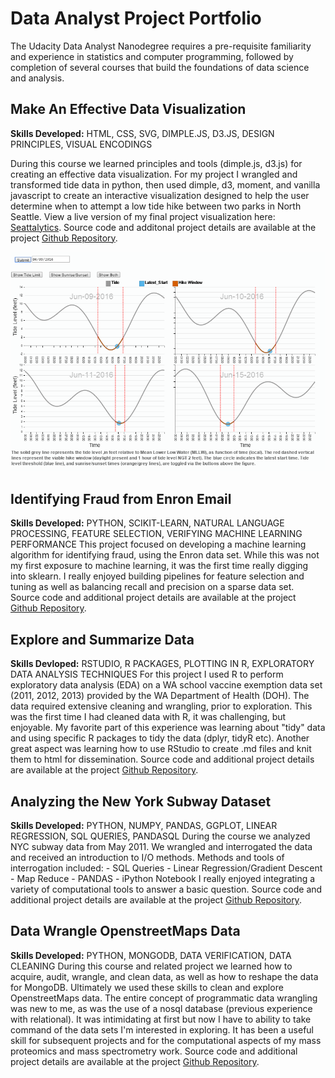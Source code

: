 # Data Analyst Project Portfolio

The Udacity Data Analyst Nanodegree requires a pre-requisite familiarity and experience in statistics and computer programming, followed by completion of several courses that build the foundations of data science and analysis.

## Make An Effective Data Visualization

**Skills Developed:** HTML, CSS, SVG, DIMPLE.JS, D3.JS, DESIGN PRINCIPLES, VISUAL ENCODINGS 

During this course we learned principles and tools (dimple.js, d3.js) for creating an effective data visualization. For my project I wrangled and transformed tide data in python, then used dimple, d3, moment, and vanilla javascript to create an interactive visualization designed to help the user determine when to attempt a low tide hike between two parks in North Seattle. View a live version of my final project visualization here: [Seattalytics](http://seattalytics.com).  Source code and additonal project details are available at the project [Github Repository](https://github.com/baumanab/seattle_tides).

![Screen Shot](tide_vis.PNG)

## Identifying Fraud from Enron Email

**Skills Developed:** PYTHON, SCIKIT-LEARN, NATURAL LANGUAGE PROCESSING, FEATURE SELECTION, VERIFYING MACHINE LEARNING PERFORMANCE
This project focused on developing a machine learning algorithm for identifying fraud, using the Enron data set. While this was not my first exposure to machine learning, it was the first time really digging into sklearn. I really enjoyed building pipelines for feature selection and tuning as well as balancing recall and precision on a sparse data set.  Source code and additional project details are available at the project [Github Repository](https://github.com/baumanab/udacity_intro_machinelearning_project).

## Explore and Summarize Data

**Skills Devloped:** RSTUDIO, R PACKAGES, PLOTTING IN R, EXPLORATORY DATA ANALYSIS TECHNIQUES 
For this project I used R to perform exploratory data analysis (EDA) on a WA school vaccine exemption data set (2011, 2012, 2013) provided by the WA Department of Health (DOH). The data required extensive cleaning and wrangling, prior to exploration. This was the first time I had cleaned data with R, it was challenging, but enjoyable. My favorite part of this experience was learning about "tidy" data and using specific R packages to tidy the data (dplyr, tidyR etc). Another great aspect was learning how to use RStudio to create .md files and knit them to html for dissemination.  Source code and additional project details are available at the project [Github Repository](https://github.com/baumanab/EDA_R_Udacity).


## Analyzing the New York Subway Dataset

**Skills Developed:** PYTHON, NUMPY, PANDAS, GGPLOT, LINEAR REGRESSION, SQL QUERIES, PANDASQL 
During the course we analyzed NYC subway data from May 2011. We wrangled and interrogated the data and received an introduction to I/O methods. Methods and tools of interrogation included: - SQL Queries - Linear Regression/Gradient Descent - Map Reduce - PANDAS - iPython Notebook I really enjoyed integrating a variety of computational tools to answer a basic question. Source code and additional project details are available at the project [Github Repository](https://github.com/baumanab/IntroDSProject).

## Data Wrangle OpenstreetMaps Data

**Skills Developed:** PYTHON, MONGODB, DATA VERIFICATION, DATA CLEANING 
During this course and related project we learned how to acquire, audit, wrangle, and clean data, as well as how to reshape the data for MongoDB. Ultimately we used these skills to clean and explore OpenstreetMaps data. The entire concept of programmatic data wrangling was new to me, as was the use of a nosql database (previous experience with relational). It was intimidating at first but now I have to ability to take command of the data sets I'm interested in exploring. It has been a useful skill for subsequent projects and for the computational aspects of my mass proteomics and mass spectrometry work. Source code and additional project details are available at the project [Github Repository](https://github.com/baumanab/udacity_mongo_github).



